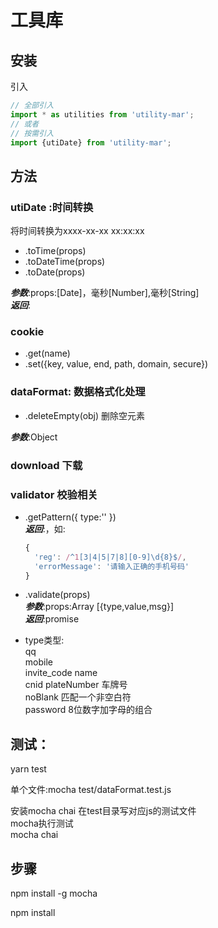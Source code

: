 # 工具库

## 安装

引入

```javascript
// 全部引入
import * as utilities from 'utility-mar';
// 或者
// 按需引入
import {utiDate} from 'utility-mar';
```

## 方法

### utiDate :时间转换

将时间转换为xxxx-xx-xx xx:xx:xx  
* .toTime(props)
* .toDateTime(props)
* .toDate(props)

***参数***:props:[Date]，毫秒[Number],毫秒[String]  
***返回***:

### cookie 

* .get(name)
* .set({key, value, end, path, domain, secure})

### dataFormat: 数据格式化处理

* .deleteEmpty(obj) 删除空元素  

***参数***:Object

### download 下载

### validator 校验相关

* .getPattern({
      type:''
   })  
***返回***:，如:
  ```javascript
  {
    'reg': /^1[3|4|5|7|8][0-9]\d{8}$/,
    'errorMessage': '请输入正确的手机号码'
  }
  ```

* .validate(props)  
***参数***:props:Array [{type,value,msg}]  
***返回***:promise

* type类型:  
qq  
mobile  
invite_code 
name  
cnid 
plateNumber 车牌号  
noBlank 匹配一个非空白符  
password 8位数字加字母的组合  




## 测试：

yarn test

单个文件:mocha test/dataFormat.test.js

安装mocha chai
在test目录写对应js的测试文件  
mocha执行测试  
mocha
chai

## 步骤
npm install -g mocha

npm install







